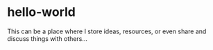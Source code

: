 # hello-world
This can be a place where I store ideas, resources, or even share and discuss things with others...
